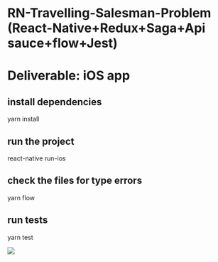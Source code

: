 # RN-Travelling-Salesman-Problem (React-Native+Redux+Saga+Api sauce+flow+Jest)

# Deliverable: iOS app

## install dependencies
yarn install

## run the project
react-native run-ios

## check the files for type errors
yarn flow

## run tests
yarn test

![](demo.gif)
